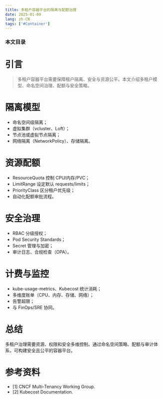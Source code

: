 ```yaml
---
title: 多租户容器平台的隔离与配额治理
date: 2025-01-09
lang: zh-CN
tags: ['#Container']
---
```


### 本文目录
<!-- toc -->

# 引言
> 多租户容器平台需要保障租户隔离、安全与资源公平。本文介绍多租户模型、命名空间治理、配额与安全策略。

# 隔离模型
- 命名空间级隔离；
- 虚拟集群（vcluster、Loft）；
- 节点池或虚拟节点隔离；
- 网络隔离（NetworkPolicy）、存储隔离。

# 资源配额
- ResourceQuota 控制 CPU/内存/PVC；
- LimitRange 设定默认 requests/limits；
- PriorityClass 区分租户优先级；
- 自动化配额审批流程。

# 安全治理
- RBAC 分级授权；
- Pod Security Standards；
- Secret 管理与加密；
- 审计日志、合规检查（OPA）。

# 计费与监控
- kube-usage-metrics、Kubecost 统计消耗；
- 多维度账单（CPU、内存、存储、网络）；
- 告警超限；
- 与 FinOps/SRE 协同。

# 总结
多租户治理需要资源、权限和安全多维控制。通过命名空间策略、配额与审计体系，可构建安全且公平的容器平台。

# 参考资料
- [1] CNCF Multi-Tenancy Working Group.
- [2] Kubecost Documentation.
